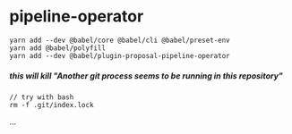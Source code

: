 # pipeline-operator

```
yarn add --dev @babel/core @babel/cli @babel/preset-env
yarn add @babel/polyfill
yarn add --dev @babel/plugin-proposal-pipeline-operator
```

##### this will kill "Another git process seems to be running in this repository"
```
// try with bash
rm -f .git/index.lock
```
...